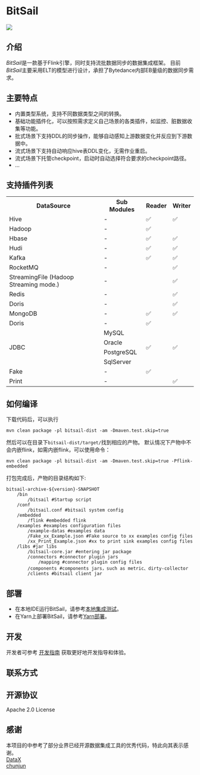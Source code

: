 # BitSail

![](docs/images/bitsail.png)


## 介绍

*BitSail*是一款基于Flink引擎，同时支持流批数据同步的数据集成框架。
目前*BitSail*主要采用ELT的模型进行设计，承担了Bytedance内部EB量级的数据同步需求。<br/>

## 主要特点

- 内置类型系统，支持不同数据类型之间的转换。
- 基础功能插件化，可以按照需求定义自己场景的各类插件，如监控、脏数据收集等功能。
- 批式场景下支持DDL的同步操作，能够自动感知上游数据变化并反应到下游数据中。
- 流式场景下支持自动响应hive表DDL变化，无需作业重启。
- 流式场景下托管checkpoint，启动时自动选择符合要求的checkpoint路径。
- ...

## 支持插件列表
<table>
  <tr>
    <th>DataSource</th>
    <th>Sub Modules</th>
    <th>Reader</th>
    <th>Writer</th>
  </tr>
  <tr>
    <td>Hive</td>
    <td>-</td>
    <td>✅</td>
    <td>✅</td>
  </tr>
  <tr>
    <td>Hadoop</td>
    <td>-</td>
    <td>✅</td>
    <td> </td>
  </tr>
  <tr>
    <td>Hbase</td>
    <td>-</td>
    <td>✅</td>
    <td>✅</td>
  </tr>
  <tr>
    <td>Hudi</td>
    <td>-</td>
    <td>✅</td>
    <td>✅</td>
  </tr>
  <tr>
    <td>Kafka</td>
    <td>-</td>
    <td>✅</td>
    <td>✅</td>
  </tr>
  <tr>
    <td>RocketMQ</td>
    <td>-</td>
    <td> </td>
    <td>✅</td>
  </tr>
  <tr>
    <td>StreamingFile (Hadoop Streaming mode.)</td>
    <td>-</td>
    <td> </td>
    <td>✅</td>
  </tr>
  <tr>
    <td>Redis</td>
    <td>-</td>
    <td> </td>
    <td>✅</td>
  </tr>
  <tr>
    <td>Doris</td>
    <td>-</td>
    <td> </td>
    <td>✅</td>
  </tr>
  <tr>
    <td>MongoDB</td>
    <td>-</td>
    <td>✅</td>
    <td>✅</td>
  </tr>
  <tr>
    <td>Doris</td>
    <td>-</td>
    <td>✅</td>
    <td> </td>
  </tr>
  <tr>
    <td rowspan="4">JDBC</td>
    <td>MySQL</td>
    <td rowspan="4">✅</td>
    <td rowspan="4">✅</td>
  </tr>
  <tr>
    <td>Oracle</td>
  </tr>
  <tr>
    <td>PostgreSQL</td>
  </tr>
  <tr>
    <td>SqlServer</td>
  </tr>
  <tr>
    <td>Fake</td>
    <td>-</td>
    <td>✅</td>
    <td> </td>
  </tr>
  <tr>
    <td>Print</td>
    <td>-</td>
    <td> </td>
    <td>✅</td>
  </tr>
</table>

## 如何编译

下载代码后，可以执行

```
mvn clean package -pl bitsail-dist -am -Dmaven.test.skip=true
```

然后可以在目录下`bitsail-dist/target/`找到相应的产物。
默认情况下产物中不会内嵌flink，如需内嵌flink，可以使用命令：

```
mvn clean package -pl bitsail-dist -am -Dmaven.test.skip=true -Pflink-embedded
```

打包完成后，产物的目录结构如下:

``` simple
bitsail-archive-${version}-SNAPSHOT    
    /bin  
        /bitsail #Startup script
    /conf
        /bitsail.conf #bitsail system config
    /embedded
        /flink #embedded flink
    /examples #examples configuration files
        /example-datas #examples data
        /Fake_xx_Example.json #Fake source to xx examples config files
        /xx_Print_Example.json #xx to print sink examples config files
    /libs #jar libs
        /bitsail-core.jar #entering jar package
        /connectors #connector plugin jars
            /mapping #connector plugin config files
        /components #components jars，such as metric、dirty-collector
        /clients #bitsail client jar
```

## 部署

 - 在本地IDE运行BitSail，请参考[本地集成测试](docs/local_integration_test_zh.md)。
 - 在Yarn上部署BitSail，请参考[Yarn部署](docs/yarn_deployment_zh.md)。

## 开发

开发者可参考 [开发指南](docs/developer_guide_zh.md) 获取更好地开发指导和体验。

## 联系方式

## 开源协议

Apache 2.0 License

## 感谢

本项目的中参考了部分业界已经开源数据集成工具的优秀代码，特此向其表示感谢。<br/>
[DataX](https://github.com/alibaba/DataX)<br/>
[chunjun](https://github.com/DTStack/chunjun)<br/>




